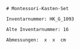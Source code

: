 
            # Montessori-Kasten-Set
    
            Inventarnummer: HK_G_1093
    
            Alte Inventarnummer: 16
    
            Abmessungen:  x  x  cm
            